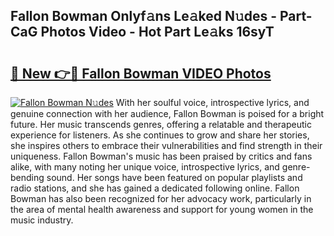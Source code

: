 ## Fallon Bowman Onlyf𝚊ns Le𝚊ked N𝚞des - Part-CaG Photos Video - Hot Part Le𝚊ks 16syT

# <h2><a href="http://ac48218.deff.icu/?id=Fallon+Bowman">🔗 New 👉🔴 Fallon Bowman VIDEO Photos</a></h2>

[![Fallon Bowman N𝚞des](https://i.imgur.com/rIISA9y.gif)](http://ac48218.deff.icu/?id=Fallon+Bowman)
With her soulful voice, introspective lyrics, and genuine connection with her audience, Fallon Bowman is poised for a bright future. Her music transcends genres, offering a relatable and therapeutic experience for listeners. As she continues to grow and share her stories, she inspires others to embrace their vulnerabilities and find strength in their uniqueness. Fallon Bowman's music has been praised by critics and fans alike, with many noting her unique voice, introspective lyrics, and genre-bending sound. Her songs have been featured on popular playlists and radio stations, and she has gained a dedicated following online. Fallon Bowman has also been recognized for her advocacy work, particularly in the area of mental health awareness and support for young women in the music industry.
